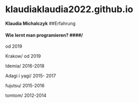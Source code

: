 # klaudiaklaudia2022.github.io
**Klaudia Michalczyk**
##Erfahrung 
#### Wie lernt man programieren? ####/
od 2019 

Krakow/
od 2019

Idemia/
2016-2018

Adagi i yagi/
2015- 2017 

fujutsu/
2015-2016

tomtom/
2012-2014


